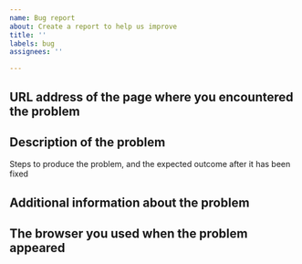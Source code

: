 ```yaml
---
name: Bug report
about: Create a report to help us improve
title: ''
labels: bug
assignees: ''

---
```


## URL address of the page where you encountered the problem

## Description of the problem
Steps to produce the problem, and the expected outcome after it has been fixed

## Additional information about the problem

## The browser you used when the problem appeared
